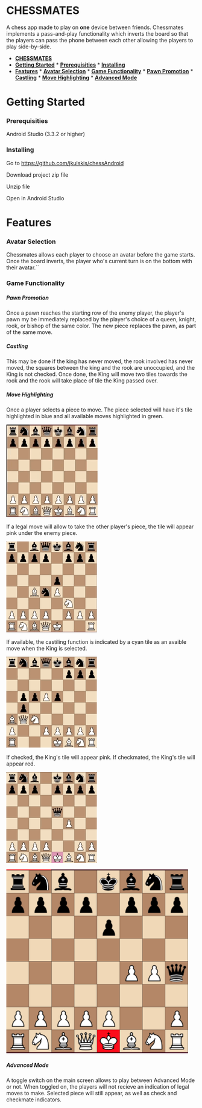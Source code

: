 # **CHESSMATES**

A chess app made to play on **one** device between friends. Chessmates implements a pass-and-play functionality which inverts the board so that the players can pass the phone between each other allowing the players to play side-by-side.

* [<strong>CHESSMATES</strong>](#chessmates)
* [<strong>Getting Started</strong>](#getting-started)
		* [<strong>Prerequisities</strong>](#prerequisities)
		* [<strong>Installing</strong>](#installing)
* [<strong>Features</strong>](#features)
		* [<strong>Avatar Selection</strong>](#avatar-selection)
		* [<strong>Game Functionality</strong>](#game-functionality)
			* [<strong>Pawn Promotion</strong>](#pawn-promotion)
			* [<strong>Castling</strong>](#castling)
			* [<strong>Move Highlighting</strong>](#move-highlighting)
			* [<strong>Advanced Mode</strong>](#advanced-mode)
        
          





# **Getting Started**

### **Prerequisities**

Android Studio (3.3.2 or higher)



### **Installing**

Go to https://github.com/jkulskis/chessAndroid

Download project zip file

Unzip file

Open in Android Studio



# **Features**

### **Avatar Selection**

Chessmates allows each player to choose an avatar before the game starts.	Once the board inverts, the player who's current turn is on the bottom with their avatar.``

### **Game Functionality**

##### 	**Pawn Promotion**

Once a pawn reaches the starting row of the enemy player, the player's pawn my be immediately replaced by the player's choice of a queen, knight, rook, or bishop of the same color. The new piece replaces the pawn, as part of the same move. 

##### **Castling**

This may be done if the king has never moved, the rook involved has never moved,  the squares between the king and the rook are unoccupied, and the King is not checked. Once done, the King will move two tiles towards the rook and the rook will take place of tile the King passed over. 

##### **Move Highlighting**

Once a player selects a piece to move. The piece selected will have it's tile highlighted in blue and all available moves highlighted in green. 

![](./readme/select_piece.gif)



If a legal  move will allow to take the other player's piece, the tile will appear pink under the enemy piece. 

![](./readme/take_piece.gif)



If available, the castiling function is indicated by a cyan tile as an avaible move when the King is selected.

![](./readme/castling.gif)



If checked, the King's tile will appear pink. If checkmated, the King's tile will appear red. 

![](./readme/Check.gif)

![](./readme/checkmate.png)



##### 		**Advanced Mode**

A toggle switch on the main screen allows to play between Advanced Mode or not. When toggled on, the players will not recieve an indication of legal moves to make. Selected piece will still appear, as well as check and checkmate indicators. 





